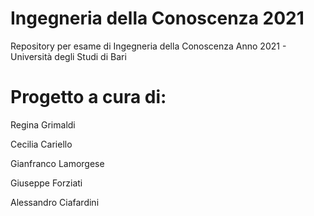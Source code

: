 # Ingegneria della Conoscenza 2021
Repository per esame di Ingegneria della Conoscenza Anno 2021 - Università degli Studi di Bari 

# Progetto a cura di:

Regina Grimaldi

Cecilia Cariello

Gianfranco Lamorgese

Giuseppe Forziati

Alessandro Ciafardini
